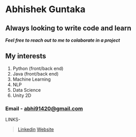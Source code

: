 # Abhishek Guntaka

## Always looking to write code and learn
***Feel free to reach out to me to colaborate in a project***
## My interests 

1. Python (front/back end)
2. Java (front/back end)
3. Machine Learning
4. NLP
5. Data Science
6. Unity 2D

### Email - abhi91420@gmail.com

LINKS-

> [Linkedin](https://www.linkedin.com/in/abhishek-guntaka-32922469/)
> [Website]()
